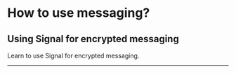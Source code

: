 # How to use messaging?

## Using Signal for encrypted messaging

Learn to use Signal for encrypted messaging.

***
